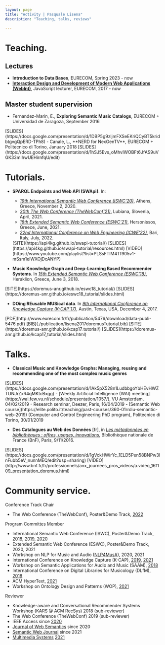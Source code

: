 ```yaml
---
layout: page
title: "Activity | Pasquale Lisena"
description: "Teaching, talks, reviews"

---
```


# Teaching.

## Lectures

- **Introduction to Data Bases**, EURECOM, Spring 2023 - now
- **[Interaction Design and Development of Modern Web Applications (WebInt)](http://www.eurecom.fr/en/course/WebInt-2020Fall)**, JavaScript lecturer, EURECOM,  2017 - now

## Master student supervision

- Fernandez-Marin, E., **Exploring Semantic Music Catalogs**, EURECOM + Universidad de Zaragoza, September 2016
<span class="links" markdown="1">
[SLIDES](https://docs.google.com/presentation/d/1DBP5g9zljmFXSeEKriQCyBT5kridbtgvgQpERD-TPh8)
</span>
- Canale, L., **NERD for NexGenTV**, EURECOM + Politecnico di Torino, January 2018
<span class="links" markdown="1">
[SLIDES](https://docs.google.com/presentation/d/1hSJ5Evs_oMhvIWOBFt6JfAS9uVGK33mIhwUEHirnfqU/edit)
</span>

# Tutorials.
- **SPARQL Endpoints and Web API (SWApi)**. In:    
  - *[19th International Semantic Web Conference (ISWC'20)](https://iswc2020.semanticweb.org/)*, Athens, Greece, November 2, 2020.
  - *[30th The Web Conference (TheWebConf'21)](https://www2021.thewebconf.org/)*, Lubiana, Slovenia, April, 2021.
  - *[18th Extended Semantic Web Conference (ESWC'21)](https://2021.eswc-conferences.org/)*, Hersonissos, Greece, June, 2021.
  - *[22nd International Conference on Web Engineering (ICWE'22)](https://icwe2022.webengineering.org/sparql-endpoints-and-web-api-swapi/)*, Bari, Italy, July, 2022.
  <span class="links" markdown="1">
  [SITE](https://api4kg.github.io/swapi-tutorial/)
  [SLIDES](https://api4kg.github.io/swapi-tutorial/resources.html)
  [VIDEO](https://www.youtube.com/playlist?list=PLSsFTlM4Tf905v1-mSsm1elWXOjDcANYP)
  </span>

- **Music Knowledge Graph and Deep-Learning Based Recommender Systems**. In *[15th Extended Semantic Web Conference (ESWC'18)](https://2018.eswc-conferences.org/)*, Heraklion, Greece, June 3, 2018.
<span class="links" markdown="1">
[SITE](https://doremus-anr.github.io/eswc18_tutorial/)
[SLIDES](https://doremus-anr.github.io/eswc18_tutorial/slides.html)
</span>

- **DOing REusable MUSical data**. In *[9th International Conference on Knowledge Capture (K-CAP'17)](http://k-cap2017.org/)*, Austin, Texas, USA, December 4, 2017.
<span class="links" markdown="1">
[PDF](http://www.eurecom.fr/fr/publication/5476/download/data-publi-5476.pdf)
[BIB](./publication/lisena2017doremusTutorial.bib)
[SITE](https://doremus-anr.github.io/kcap17_tutorial/)
[SLIDES](https://doremus-anr.github.io/kcap17_tutorial/slides.html)
</span>

# Talks.

- **Classical Music and Knowledge Graphs: Managing, reusing and recommending one of the most complex music genres**
<span class="links" markdown="1">
[SLIDES](https://docs.google.com/presentation/d/1Ak5pX528n1LudbbgoYbHEvHWZTUNJrZxR4qMKtcBxgg)
</span>
  -	[Weekly Artificial Intelligence (WAI) meeting](https://wai.few.vu.nl/schedule/presentation/1057/), VU Amsterdam, 04/02/2019
  -	Research seminar, Deezer, Paris, 16/04/2019
  - [Semantic Web course](https://elite.polito.it/teaching/past-courses/360-01rrdiu-semantic-web-2019) (Computer and Control Engineering PhD program), Politecnico di Torino, 30/01/2019

- **Des Catalogues au Web des Données** [fr], in
*[Les métadonnées en bibliothèques : offres, usages, innovations](https://www.transition-bibliographique.fr/16-09-26_jp_metadonnees_inscriptions/)*, Bibliothèque nationale de France (BnF), Paris, 9/11/2016.
<span class="links" markdown="1">
[SLIDES](https://docs.google.com/presentation/d/1gVckHWirYc_1ELD5Pen58BNPw3InFubb5eV_nunnMEQ/edit?usp=sharing)
[VIDEO](http://www.bnf.fr/fr/professionnels/anx_journees_pros_videos/a.video_161109_presentation_doremus.html)
</span>

# Community service.

Conference Track Chair
- The Web Conference (TheWebConf), Poster&Demo Track, [2022](https://www2022.thewebconf.org/cfp/posters-demos/)

Program Committes Member
-	International Semantic Web Conference (ISWC), Poster&Demo Track, [2018](http://iswc2018.semanticweb.org/poster-demo-track-pc/index.html), [2019](https://iswc2019.semanticweb.org/poster-demo-track-pc/), [2020](https://iswc2020.semanticweb.org/organization/posters-demos-track-pc/)
-	Extended Semantic Web Conference (ESWC), Poster&Demo Track, 2020, 2021
-	Workshop on NLP for Music and Audio ([NLP4MusA](https://sites.google.com/view/nlp4musa/committee)), 2020, 2021
-	International Conference on Knowledge Capture (K-CAP), [2019](http://www.k-cap.org/2019/programme-committee/index.html), [2021](https://www.k-cap.org/2021/index.html)
-	Workshop on Semantic Applications for Audio and Music (SAAM), [2018](https://saam.semanticaudio.ac.uk/call)
-	International Conference on Digital Libraries for Musicology (DLfM), [2018](https://dlfm.web.ox.ac.uk/5th-international-conference-digital-libraries-musicology-paris-2018)
- ACM HyperText, [2021](https://ht.acm.org/ht2021/organisation/)
- Workshop on Ontology Design and Patterns (WOP), [2021](http://ontologydesignpatterns.org/wiki/WOP:2021)

Reviewer
-	Knowledge-aware and Conversational Recommender Systems Workshop (KARS @ ACM RecSys) 2018 (sub-reviewer)
-	The Web Conference (TheWebConf) 2019 (sub-reviewer)
-	IEEE Access since [2020](https://publons.com/researcher/3637522/pasquale-lisena/peer-review/)
- [Journal of Web Semantics](https://www.journals.elsevier.com/journal-of-web-semantics) since 2020
- [Semantic Web Journal](http://semantic-web-journal.net/) since 2021
- [Multimedia Systems](https://www.springer.com/journal/530) [2021](https://orcid.org/0000-0003-3094-5585)
